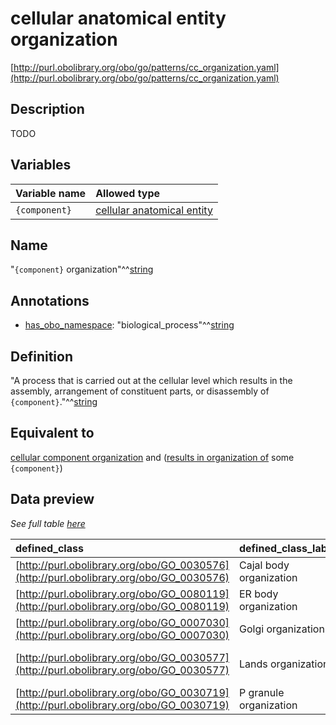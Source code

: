 # cellular anatomical entity organization

[http://purl.obolibrary.org/obo/go/patterns/cc_organization.yaml](http://purl.obolibrary.org/obo/go/patterns/cc_organization.yaml)

## Description

TODO




## Variables

| Variable name | Allowed type |
|:--------------|:-------------|
| `{component}` | [cellular anatomical entity](http://purl.obolibrary.org/obo/GO_0110165) |

## Name

"`{component}` organization"^^[string](http://www.w3.org/2001/XMLSchema#string)

## Annotations

- [has_obo_namespace](http://www.geneontology.org/formats/oboInOwl#hasOBONamespace): "biological_process"^^[string](http://www.w3.org/2001/XMLSchema#string)

## Definition

"A process that is carried out at the cellular level which results in the assembly, arrangement of constituent parts, or disassembly of `{component}`."^^[string](http://www.w3.org/2001/XMLSchema#string)

## Equivalent to

[cellular component organization](http://purl.obolibrary.org/obo/GO_0016043)  and ([results in organization of](http://purl.obolibrary.org/obo/RO_0002592) some `{component}`)







## Data preview

*See full table [here](https://github.com/geneontology/go-ontology/tree/master/src/design_patterns/cellular_anatomical_entity_organization.tsv)*

| defined_class | defined_class_label | component | component_label |
|:--|:--|:--|:--|
| [http://purl.obolibrary.org/obo/GO_0030576](http://purl.obolibrary.org/obo/GO_0030576) | Cajal body organization | [http://purl.obolibrary.org/obo/GO_0015030](http://purl.obolibrary.org/obo/GO_0015030) | Cajal body |
| [http://purl.obolibrary.org/obo/GO_0080119](http://purl.obolibrary.org/obo/GO_0080119) | ER body organization | [http://purl.obolibrary.org/obo/GO_0010168](http://purl.obolibrary.org/obo/GO_0010168) | ER body |
| [http://purl.obolibrary.org/obo/GO_0007030](http://purl.obolibrary.org/obo/GO_0007030) | Golgi organization | [http://purl.obolibrary.org/obo/GO_0005794](http://purl.obolibrary.org/obo/GO_0005794) | Golgi apparatus |
| [http://purl.obolibrary.org/obo/GO_0030577](http://purl.obolibrary.org/obo/GO_0030577) | Lands organization | [http://purl.obolibrary.org/obo/GO_0016606](http://purl.obolibrary.org/obo/GO_0016606) | LYSP100-associated nuclear domain |
| [http://purl.obolibrary.org/obo/GO_0030719](http://purl.obolibrary.org/obo/GO_0030719) | P granule organization | [http://purl.obolibrary.org/obo/GO_0043186](http://purl.obolibrary.org/obo/GO_0043186) | P granule |

